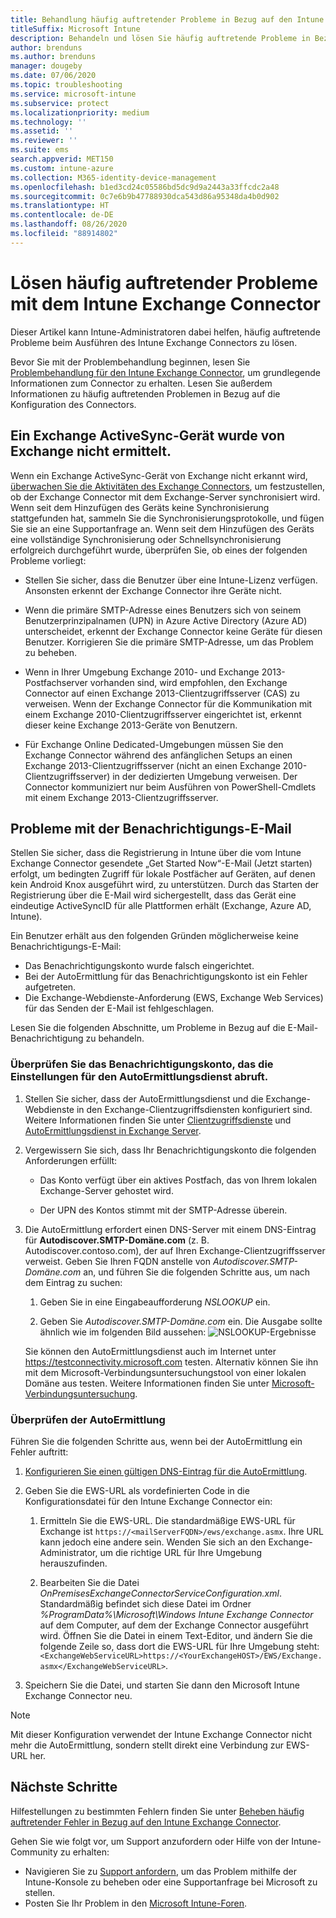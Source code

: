 ```yaml
---
title: Behandlung häufig auftretender Probleme in Bezug auf den Intune Exchange Connector
titleSuffix: Microsoft Intune
description: Behandeln und lösen Sie häufig auftretende Probleme in Bezug auf den lokalen Microsoft Intune Exchange Connector.
author: brenduns
ms.author: brenduns
manager: dougeby
ms.date: 07/06/2020
ms.topic: troubleshooting
ms.service: microsoft-intune
ms.subservice: protect
ms.localizationpriority: medium
ms.technology: ''
ms.assetid: ''
ms.reviewer: ''
ms.suite: ems
search.appverid: MET150
ms.custom: intune-azure
ms.collection: M365-identity-device-management
ms.openlocfilehash: b1ed3cd24c05586bd5dc9d9a2443a33ffcdc2a48
ms.sourcegitcommit: 0c7e6b9b47788930dca543d86a95348da4b0d902
ms.translationtype: HT
ms.contentlocale: de-DE
ms.lasthandoff: 08/26/2020
ms.locfileid: "88914802"
---
```

# <a name="resolve-common-problems-with-the-intune-exchange-connector"></a>Lösen häufig auftretender Probleme mit dem Intune Exchange Connector
 
Dieser Artikel kann Intune-Administratoren dabei helfen, häufig auftretende Probleme beim Ausführen des Intune Exchange Connectors zu lösen.

Bevor Sie mit der Problembehandlung beginnen, lesen Sie [Problembehandlung für den Intune Exchange Connector](troubleshoot-exchange-connector.md), um grundlegende Informationen zum Connector zu erhalten. Lesen Sie außerdem Informationen zu häufig auftretenden Problemen in Bezug auf die Konfiguration des Connectors.

## <a name="an-exchange-activesync-device-isnt-discovered-from-exchange"></a>Ein Exchange ActiveSync-Gerät wurde von Exchange nicht ermittelt.

Wenn ein Exchange ActiveSync-Gerät von Exchange nicht erkannt wird, [überwachen Sie die Aktivitäten des Exchange Connectors](exchange-connector-install.md#on-premises-intune-exchange-connector-high-availability-support), um festzustellen, ob der Exchange Connector mit dem Exchange-Server synchronisiert wird. Wenn seit dem Hinzufügen des Geräts keine Synchronisierung stattgefunden hat, sammeln Sie die Synchronisierungsprotokolle, und fügen Sie sie an eine Supportanfrage an. Wenn seit dem Hinzufügen des Geräts eine vollständige Synchronisierung oder Schnellsynchronisierung erfolgreich durchgeführt wurde, überprüfen Sie, ob eines der folgenden Probleme vorliegt:

- Stellen Sie sicher, dass die Benutzer über eine Intune-Lizenz verfügen. Ansonsten erkennt der Exchange Connector ihre Geräte nicht.

- Wenn die primäre SMTP-Adresse eines Benutzers sich von seinem Benutzerprinzipalnamen (UPN) in Azure Active Directory (Azure AD) unterscheidet, erkennt der Exchange Connector keine Geräte für diesen Benutzer. Korrigieren Sie die primäre SMTP-Adresse, um das Problem zu beheben.

- Wenn in Ihrer Umgebung Exchange 2010- und Exchange 2013-Postfachserver vorhanden sind, wird empfohlen, den Exchange Connector auf einen Exchange 2013-Clientzugriffsserver (CAS) zu verweisen. Wenn der Exchange Connector für die Kommunikation mit einem Exchange 2010-Clientzugriffsserver eingerichtet ist, erkennt dieser keine Exchange 2013-Geräte von Benutzern.

- Für Exchange Online Dedicated-Umgebungen müssen Sie den Exchange Connector während des anfänglichen Setups an einen Exchange 2013-Clientzugriffsserver (nicht an einen Exchange 2010-Clientzugriffsserver) in der dedizierten Umgebung verweisen. Der Connector kommuniziert nur beim Ausführen von PowerShell-Cmdlets mit einem Exchange 2013-Clientzugriffsserver.

## <a name="problems-with-the-notification-email-message"></a>Probleme mit der Benachrichtigungs-E-Mail

Stellen Sie sicher, dass die Registrierung in Intune über die vom Intune Exchange Connector gesendete „Get Started Now“-E-Mail (Jetzt starten) erfolgt, um bedingten Zugriff für lokale Postfächer auf Geräten, auf denen kein Android Knox ausgeführt wird, zu unterstützen. Durch das Starten der Registrierung über die E-Mail wird sichergestellt, dass das Gerät eine eindeutige ActiveSyncID für alle Plattformen erhält (Exchange, Azure AD, Intune).

Ein Benutzer erhält aus den folgenden Gründen möglicherweise keine Benachrichtigungs-E-Mail:

- Das Benachrichtigungskonto wurde falsch eingerichtet.
- Bei der AutoErmittlung für das Benachrichtigungskonto ist ein Fehler aufgetreten.
- Die Exchange-Webdienste-Anforderung (EWS, Exchange Web Services) für das Senden der E-Mail ist fehlgeschlagen.

Lesen Sie die folgenden Abschnitte, um Probleme in Bezug auf die E-Mail-Benachrichtigung zu behandeln.

### <a name="check-the-notification-account-that-retrieves-autodiscover-settings"></a>Überprüfen Sie das Benachrichtigungskonto, das die Einstellungen für den AutoErmittlungsdienst abruft.

1. Stellen Sie sicher, dass der AutoErmittlungsdienst und die Exchange-Webdienste in den Exchange-Clientzugriffsdiensten konfiguriert sind. Weitere Informationen finden Sie unter [Clientzugriffsdienste](/Exchange/architecture/client-access/client-access) und [AutoErmittlungsdienst in Exchange Server](/Exchange/architecture/client-access/autodiscover?view=exchserver-2019).

2. Vergewissern Sie sich, dass Ihr Benachrichtigungskonto die folgenden Anforderungen erfüllt:

   - Das Konto verfügt über ein aktives Postfach, das von Ihrem lokalen Exchange-Server gehostet wird.

   - Der UPN des Kontos stimmt mit der SMTP-Adresse überein.

3. Die AutoErmittlung erfordert einen DNS-Server mit einem DNS-Eintrag für **Autodiscover.SMTP-Domäne.com** (z. B. Autodiscover.contoso.com), der auf Ihren Exchange-Clientzugriffsserver verweist. Geben Sie Ihren FQDN anstelle von *Autodiscover.SMTP-Domäne.com* an, und führen Sie die folgenden Schritte aus, um nach dem Eintrag zu suchen:

   1. Geben Sie in eine Eingabeaufforderung *NSLOOKUP* ein.

   2. Geben Sie *Autodiscover.SMTP-Domäne.com* ein. Die Ausgabe sollte ähnlich wie im folgenden Bild aussehen: ![NSLOOKUP-Ergebnisse](./media/troubleshoot-exchange-connector-common-problems/nslookup-results.png
      )

   Sie können den AutoErmittlungsdienst auch im Internet unter https://testconnectivity.microsoft.com testen. Alternativ können Sie ihn mit dem Microsoft-Verbindungsuntersuchungstool von einer lokalen Domäne aus testen. Weitere Informationen finden Sie unter [Microsoft-Verbindungsuntersuchung](/previous-versions/office/exchange-remote-connectivity/jj851141(v=exchg.80)).


### <a name="check-autodiscover"></a>Überprüfen der AutoErmittlung

Führen Sie die folgenden Schritte aus, wenn bei der AutoErmittlung ein Fehler auftritt:

1. [Konfigurieren Sie einen gültigen DNS-Eintrag für die AutoErmittlung](/previous-versions/exchange-server/exchange-150/mt473798(v=exchg.150)).

2. Geben Sie die EWS-URL als vordefinierten Code in die Konfigurationsdatei für den Intune Exchange Connector ein:

   1. Ermitteln Sie die EWS-URL. Die standardmäßige EWS-URL für Exchange ist `https://<mailServerFQDN>/ews/exchange.asmx`. Ihre URL kann jedoch eine andere sein. Wenden Sie sich an den Exchange-Administrator, um die richtige URL für Ihre Umgebung herauszufinden.

   2. Bearbeiten Sie die Datei *OnPremisesExchangeConnectorServiceConfiguration.xml*. Standardmäßig befindet sich diese Datei im Ordner *%ProgramData%\Microsoft\Windows Intune Exchange Connector* auf dem Computer, auf dem der Exchange Connector ausgeführt wird. Öffnen Sie die Datei in einem Text-Editor, und ändern Sie die folgende Zeile so, dass dort die EWS-URL für Ihre Umgebung steht: `<ExchangeWebServiceURL>https://<YourExchangeHOST>/EWS/Exchange.asmx</ExchangeWebServiceURL>`.

3. Speichern Sie die Datei, und starten Sie dann den Microsoft Intune Exchange Connector neu.

>[!NOTE]
> Mit dieser Konfiguration verwendet der Intune Exchange Connector nicht mehr die AutoErmittlung, sondern stellt direkt eine Verbindung zur EWS-URL her.

## <a name="next-steps"></a>Nächste Schritte

Hilfestellungen zu bestimmten Fehlern finden Sie unter [Beheben häufig auftretender Fehler in Bezug auf den Intune Exchange Connector](troubleshoot-exchange-connector-common-errors.md).

Gehen Sie wie folgt vor, um Support anzufordern oder Hilfe von der Intune-Community zu erhalten:

- Navigieren Sie zu [Support anfordern](../fundamentals/get-support.md), um das Problem mithilfe der Intune-Konsole zu beheben oder eine Supportanfrage bei Microsoft zu stellen.
- Posten Sie Ihr Problem in den [Microsoft Intune-Foren](https://social.technet.microsoft.com/Forums/home?forum=microsoftintuneprod).